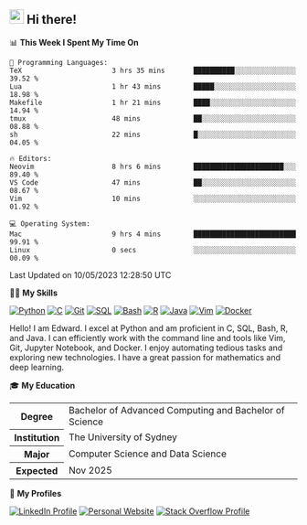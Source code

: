 ## <a href="#"><img src="https://media.giphy.com/media/hvRJCLFzcasrR4ia7z/giphy.gif" width="25px" height="25px"></a> Hi there!

<!--START_SECTION:waka-->
📊 **This Week I Spent My Time On** 

```text
💬 Programming Languages: 
TeX                      3 hrs 35 mins       ██████████░░░░░░░░░░░░░░░   39.52 % 
Lua                      1 hr 43 mins        █████░░░░░░░░░░░░░░░░░░░░   18.98 % 
Makefile                 1 hr 21 mins        ████░░░░░░░░░░░░░░░░░░░░░   14.94 % 
tmux                     48 mins             ██░░░░░░░░░░░░░░░░░░░░░░░   08.88 % 
sh                       22 mins             █░░░░░░░░░░░░░░░░░░░░░░░░   04.05 % 

🔥 Editors: 
Neovim                   8 hrs 6 mins        ██████████████████████░░░   89.40 % 
VS Code                  47 mins             ██░░░░░░░░░░░░░░░░░░░░░░░   08.67 % 
Vim                      10 mins             ░░░░░░░░░░░░░░░░░░░░░░░░░   01.92 % 

💻 Operating System: 
Mac                      9 hrs 4 mins        █████████████████████████   99.91 % 
Linux                    0 secs              ░░░░░░░░░░░░░░░░░░░░░░░░░   00.09 % 
```


 Last Updated on 10/05/2023 12:28:50 UTC
<!--END_SECTION:waka-->

💪🏻 **My Skills**

[![Python](https://img.shields.io/badge/-Python-yellow?style=flat-square&logo=Python)](#)
[![C     ](https://img.shields.io/badge/-C-blue?style=flat-square&logo=C)](#)
[![Git   ](https://img.shields.io/badge/-Git-grey?style=flat-square&logo=Git)](#)
[![SQL   ](https://img.shields.io/badge/-SQL-grey?style=flat-square&logo=SQLite)](#)
[![Bash  ](https://img.shields.io/badge/-Bash-grey?style=flat-square&logo=GNU-Bash)](#)
[![R     ](https://img.shields.io/badge/-R-grey?style=flat-square&logo=R)](#)
[![Java  ](https://img.shields.io/badge/-Java-grey?style=flat-square&logo=OpenJDK)](#)
[![Vim   ](https://img.shields.io/badge/-Vim-grey?style=flat-square&logo=Vim)](#)
[![Docker](https://img.shields.io/badge/-Docker-grey?style=flat-square&logo=Docker)](#)

Hello! I am Edward. I excel at Python and am proficient in C, SQL, Bash, R, and
Java. I can efficiently work with the command line and tools like Vim, Git,
Jupyter Notebook, and Docker. I enjoy automating tedious tasks and exploring new
technologies. I have a great passion for mathematics and deep learning.

🎓 **My Education**

<table>
<tr>
    <th>Degree</th>
    <td>Bachelor of Advanced Computing and Bachelor of Science</td>
</tr>
<tr>
    <th>Institution</th>
    <td>The University of Sydney</td>
</tr>
<tr>
    <th>Major</th>
    <td>Computer Science and Data Science</td>
</tr>
<tr>
    <th>Expected</th>
    <td>Nov 2025</td>
</tr>
</table>

🔗 **My Profiles**

[![LinkedIn Profile](https://img.shields.io/badge/-LinkedIn-blue?style=social&logo=LinkedIn)](https://www.linkedin.com/in/edward-ji)
[![Personal Website](https://img.shields.io/badge/-Personal%20Website-blue?style=social&logo=Bootstrap)](https://edwardji.dev)
[![Stack Overflow Profile](https://img.shields.io/badge/-Stack%20Overflow-blue?style=social&logo=StackOverflow)](https://stackoverflow.com/users/11658924)
